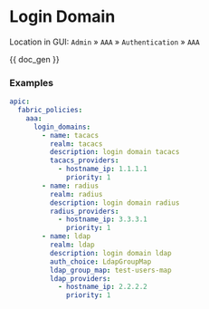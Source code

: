 # Login Domain

Location in GUI:
`Admin` » `AAA` » `Authentication` » `AAA`


{{ doc_gen }}

### Examples

```yaml
apic:
  fabric_policies:
    aaa:
      login_domains:
        - name: tacacs
          realm: tacacs
          description: login domain tacacs
          tacacs_providers:
            - hostname_ip: 1.1.1.1
              priority: 1
        - name: radius
          realm: radius
          description: login domain radius
          radius_providers:
            - hostname_ip: 3.3.3.1
              priority: 1
        - name: ldap
          realm: ldap
          description: login domain ldap
          auth_choice: LdapGroupMap
          ldap_group_map: test-users-map
          ldap_providers:
            - hostname_ip: 2.2.2.2
              priority: 1
```
